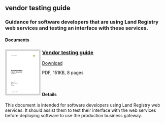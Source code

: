 ## vendor testing guide
### Guidance for software developers that are using Land Registry web services and testing an interface with these services.
#### Documents
<h3><a href="../../pdfs/integrate/business-gateway-architecture-overview.pdf"> 
<img style="float: left; margin: 0px 5px 0px 0px;  border:5px solid LightGrey;" src="../../images/thumbnail/business-gateway-vendor-test-guide.pdf.png"></a>
<a href="../../pdfs/integrate/business-gateway-architecture-overview.pdf">Vendor testing guide</a></h3>
<a download="business-gateway-vendor-test-guide.pdf" href="../../pdfs/integrate/business-gateway-vendor-test-guide.pdf">Download</a>

PDF, 151KB, 8 pages
<br />
<br />
<br />
#### Details
This document is intended for software developers using Land Registry web services. It should assist them to test their interface with the web services before deploying software to use the production business gateway.